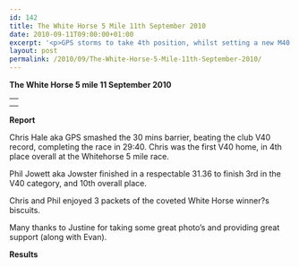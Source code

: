 ```yaml
---
id: 142
title: The White Horse 5 Mile 11th September 2010
date: 2010-09-11T09:00:00+01:00
excerpt: '<p>GPS storms to take 4th position, whilst setting a new M40 club record. Jowster also runs well at the White Horse 5mile race., Brendan Ward (Club Chairman) White Horse 5m Photos Report Results</p>'
layout: post
permalink: /2010/09/The-White-Horse-5-Mile-11th-September-2010/
---
```

**The White Horse 5 mile 11 September 2010**</p> 

<table>
  <tr>
    <td>
    </td>
  </tr>
  
  <tr>
    <td>
    </td>
  </tr>
</table>

**<a name="Results"><a name="Report"></a>Report</a>**</p> 

Chris Hale aka GPS smashed the 30 mins barrier, beating the club V40 record, completing the race in 29:40. Chris was the first V40 home, in 4th place overall at the Whitehorse 5 mile race.

Phil Jowett aka Jowster finished in a respectable 31.36 to finish 3rd in the V40 category, and 10th overall place. 

Chris and Phil enjoyed 3 packets of the coveted White Horse winner?s biscuits. 

Many thanks to Justine for taking some great photo&#8217;s and providing great support (along with Evan). 

<a name="Theresults"></a>**Results**